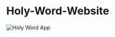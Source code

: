# Holy-Word-Website



![Holy Word App](https://github.com/user-attachments/assets/76a42e33-3329-4c1b-baad-06e9162c1706)
